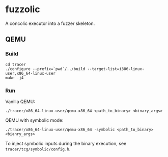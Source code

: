 # fuzzolic

A concolic executor into a fuzzer skeleton.

## QEMU

### Build
```
cd tracer
./configure --prefix=`pwd`/../build --target-list=i386-linux-user,x86_64-linux-user
make -j4
```
### Run
Vanilla QEMU:
```
./tracer/x86_64-linux-user/qemu-x86_64 <path_to_binary> <binary_args>
```
QEMU with symbolic mode:
```
./tracer/x86_64-linux-user/qemu-x86_64 -symbolic <path_to_binary> <bianry_args>
```
To inject symbolic inputs during the binary execution, see `tracer/tcg/symbolic/config.h`.

